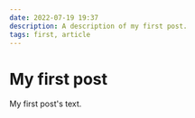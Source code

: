 ```yaml
---
date: 2022-07-19 19:37
description: A description of my first post.
tags: first, article
---
```

# My first post

My first post's text.